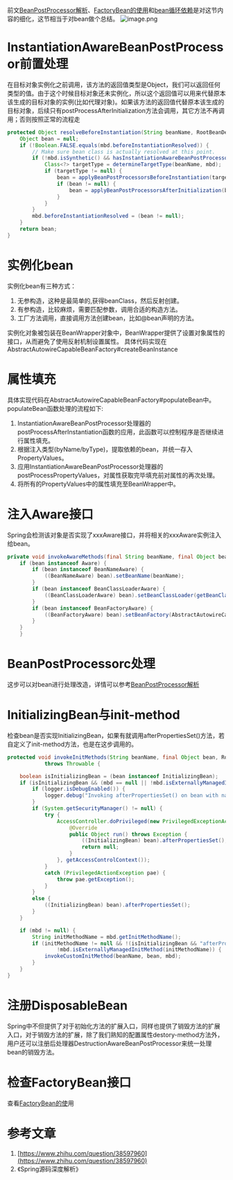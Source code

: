 前文[BeanPostProcessor解析](https://www.jianshu.com/p/efa98910fb97)、[FactoryBean的使用](https://www.jianshu.com/p/df8120c5c924)和[bean循环依赖](https://www.jianshu.com/p/16287a26be25)是对这节内容的细化，这节相当于对bean做个总结。
![image.png](https://upload-images.jianshu.io/upload_images/10236819-facc729071867346.png?imageMogr2/auto-orient/strip%7CimageView2/2/w/1240)
# InstantiationAwareBeanPostProcessor前置处理
在目标对象实例化之前调用，该方法的返回值类型是Object，我们可以返回任何类型的值。由于这个时候目标对象还未实例化，所以这个返回值可以用来代替原本该生成的目标对象的实例(比如代理对象)。如果该方法的返回值代替原本该生成的目标对象，后续只有postProcessAfterInitialization方法会调用，其它方法不再调用；否则按照正常的流程走
```java
protected Object resolveBeforeInstantiation(String beanName, RootBeanDefinition mbd) {
    Object bean = null;
    if (!Boolean.FALSE.equals(mbd.beforeInstantiationResolved)) {
        // Make sure bean class is actually resolved at this point.
        if (!mbd.isSynthetic() && hasInstantiationAwareBeanPostProcessors()) {
            Class<?> targetType = determineTargetType(beanName, mbd);
            if (targetType != null) {
                bean = applyBeanPostProcessorsBeforeInstantiation(targetType, beanName);
                if (bean != null) {
                    bean = applyBeanPostProcessorsAfterInitialization(bean, beanName);
                }
            }
        }
        mbd.beforeInstantiationResolved = (bean != null);
    }
    return bean;
}
```
# 实例化bean
实例化bean有三种方式：
1. 无参构造，这种是最简单的,获得beanClass，然后反射创建。
2. 有参构造，比较麻烦，需要匹配参数，调用合适的构造方法。
3. 工厂方法调用，直接调用方法创建bean，比如@bean声明的方法。

实例化对象被包装在BeanWrapper对象中，BeanWrapper提供了设置对象属性的接口，从而避免了使用反射机制设置属性。
具体代码实现在AbstractAutowireCapableBeanFactory#createBeanInstance
# 属性填充
具体实现代码在AbstractAutowireCapableBeanFactory#populateBean中。
populateBean函数处理的流程如下:
1. InstantiationAwareBeanPostProcessor处理器的postProcessAfterInstantiation函数的应用，此函数可以控制程序是否继续进行属性填充。
2. 根据注入类型(byName/byType)，提取依赖的bean，并统一存入PropertyValues。
3. 应用InstantiationAwareBeanPostProcessor处理器的postProcessPropertyValues，对属性获取完毕填充前对属性的再次处理。
4. 将所有的PropertyValues中的属性填充至BeanWrapper中。
# 注入Aware接口
Spring会检测该对象是否实现了xxxAware接口，并将相关的xxxAware实例注入给bean。
```java
private void invokeAwareMethods(final String beanName, final Object bean) {
    if (bean instanceof Aware) {
        if (bean instanceof BeanNameAware) {
            ((BeanNameAware) bean).setBeanName(beanName);
        }
        if (bean instanceof BeanClassLoaderAware) {
            ((BeanClassLoaderAware) bean).setBeanClassLoader(getBeanClassLoader());
        }
        if (bean instanceof BeanFactoryAware) {
            ((BeanFactoryAware) bean).setBeanFactory(AbstractAutowireCapableBeanFactory.this);
        }
    }
    }
```
# BeanPostProcessorc处理
这步可以对bean进行处理改造，详情可以参考[BeanPostProcessor解析](https://www.jianshu.com/p/efa98910fb97)
# InitializingBean与init-method
检查bean是否实现InitializingBean，如果有就调用afterPropertiesSet()方法，若自定义了init-method方法，也是在这步调用的。
```java
protected void invokeInitMethods(String beanName, final Object bean, RootBeanDefinition mbd)
			throws Throwable {

    boolean isInitializingBean = (bean instanceof InitializingBean);
    if (isInitializingBean && (mbd == null || !mbd.isExternallyManagedInitMethod("afterPropertiesSet"))) {
        if (logger.isDebugEnabled()) {
            logger.debug("Invoking afterPropertiesSet() on bean with name '" + beanName + "'");
        }
        if (System.getSecurityManager() != null) {
            try {
                AccessController.doPrivileged(new PrivilegedExceptionAction<Object>() {
                    @Override
                    public Object run() throws Exception {
                        ((InitializingBean) bean).afterPropertiesSet();
                        return null;
                    }
                }, getAccessControlContext());
            }
            catch (PrivilegedActionException pae) {
                throw pae.getException();
            }
        }
        else {
            ((InitializingBean) bean).afterPropertiesSet();
        }
    }

    if (mbd != null) {
        String initMethodName = mbd.getInitMethodName();
        if (initMethodName != null && !(isInitializingBean && "afterPropertiesSet".equals(initMethodName)) &&
                !mbd.isExternallyManagedInitMethod(initMethodName)) {
            invokeCustomInitMethod(beanName, bean, mbd);
        }
    }
}
```
# 注册DisposableBean
Spring中不但提供了对于初始化方法的扩展入口，同样也提供了销毁方法的扩展入口，对于销毁方法的扩展，除了我们熟知的配置属性destory-method方法外，用户还可以注册后处理器DestructionAwareBeanPostProcessor来统一处理bean的销毁方法。
# 检查FactoryBean接口
查看[FactoryBean的使](https://www.jianshu.com/p/efa98910fb97)用
# 参考文章
1. [https://www.zhihu.com/question/38597960](https://www.zhihu.com/question/38597960)
2. 《Spring源码深度解析》